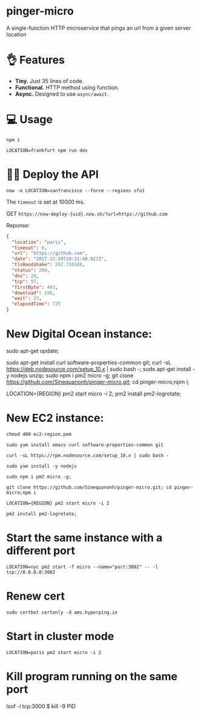 # pinger-micro
A single-function HTTP microservice that pings an url from a given server location

# 👌 Features

- **Tiny.** Just 35 lines of code.
- **Functional.** HTTP method using function.
- **Async.** Designed to use `async/await`.

# 💻 Usage

`npm i`

`LOCATION=frankfurt npm run dev`

# 👨‍💻 Deploy the API

`now -e LOCATION=sanfrancisco --force --regions sfo1`

The `timeout` is set at 10000 ms.

GET `https://now-deploy-{uid}.now.sh/?url=https://github.com`

Reponse:

```json
{
  "location": "paris",
  "timeout": 0,
  "url": "https://github.com",
  "date": "2017-12-19T19:31:48.927Z",
  "tlsHandshake": 202.716588,
  "status": 200,
  "dns": 29,
  "tcp": 97,
  "firstByte": 403,
  "download": 196,
  "wait": 23,
  "elapsedTime": 725
}
```
# New Digital Ocean instance:

sudo apt-get update;

sudo apt-get install curl software-properties-common git;
curl -sL https://deb.nodesource.com/setup_10.x | sudo bash -;
sudo apt-get install -y nodejs unzip;
sudo npm i pm2 micro -g;
git clone https://github.com/Sinequanonh/pinger-micro.git; cd pinger-micro;npm i;

LOCATION={REGION} pm2 start micro -i 2;
pm2 install pm2-logrotate;

# New EC2 instance:

`chmod 400 ec2-region.pem`

`sudo yum install emacs curl software-properties-common git`

`curl -sL https://rpm.nodesource.com/setup_10.x | sudo bash -`

`sudo yum install -y nodejs`

`sudo npm i pm2 micro -g;`

`git clone https://github.com/Sinequanonh/pinger-micro.git; cd pinger-micro;npm i`

`LOCATION={REGION} pm2 start micro -i 2`

`pm2 install pm2-logrotate;`

# Start the same instance with a different port
`LOCATION=nyc pm2 start -f micro --name="port:3002" -- -l tcp://0.0.0.0:3002`

# Renew cert
`sudo certbot certonly -d ams.hyperping.io`

# Start in cluster mode
`LOCATION=paris pm2 start micro -i 2`

# Kill program running on the same port
lsof -i tcp:3000
$ kill -9 PID
